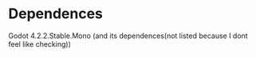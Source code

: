 # Dependences
Godot 4.2.2.Stable.Mono (and its dependences(not listed because I dont feel like checking))